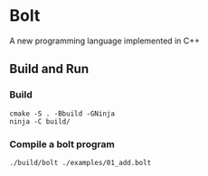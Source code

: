 # Bolt

A new programming language implemented in C++

## Build and Run

### Build
```
cmake -S . -Bbuild -GNinja
ninja -C build/
```

### Compile a bolt program
```
./build/bolt ./examples/01_add.bolt
```

